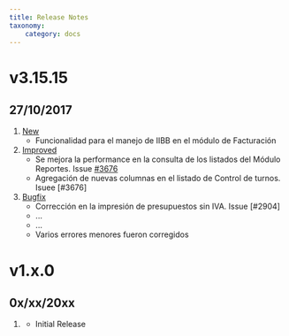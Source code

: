 ```yaml
---
title: Release Notes
taxonomy:
    category: docs
---
```


# v3.15.15
## 27/10/2017

1. [New](http://)
    * Funcionalidad para el manejo de IIBB en el módulo de Facturación
1. [Improved](http://)
    * Se mejora la performance en la consulta de los listados del Módulo Reportes. Issue [#3676](http://192.100.100.70:8080/WorkOrder.do?woMode=viewWO&woID=3676&&fromListView=true&fromAdvSearch=true)
    * Agregación de nuevas columnas en el listado de Control de turnos. Isuee [#3676]
1. [Bugfix](http://)
    * Corrección en la impresión de presupuestos sin IVA. Issue [#2904]
    * ...
    * ...
    * Varios errores menores fueron corregidos


# v1.x.0
## 0x/xx/20xx

1. [](#new)
    * Initial Release
